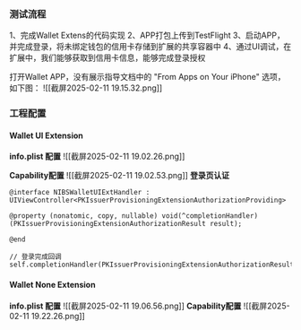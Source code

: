 
### 测试流程

1、完成Wallet Extens的代码实现
2、APP打包上传到TestFlight
3、启动APP，并完成登录，将未绑定钱包的信用卡存储到扩展的共享容器中
4、通过UI调试，在扩展中，我们能够获取到信用卡信息，能够完成登录授权

打开Wallet APP，没有展示指导文档中的 "From Apps on Your iPhone" 选项，如下图：
![[截屏2025-02-11 19.15.32.png]]


### 工程配置

#### Wallet UI Extension

**info.plist 配置**
![[截屏2025-02-11 19.02.26.png]]

**Capability配置**
![[截屏2025-02-11 19.02.53.png]]
**登录页认证**
```
@interface NIBSWalletUIExtHandler : UIViewController<PKIssuerProvisioningExtensionAuthorizationProviding>

@property (nonatomic, copy, nullable) void(^completionHandler)(PKIssuerProvisioningExtensionAuthorizationResult result);

@end

// 登录完成回调
self.completionHandler(PKIssuerProvisioningExtensionAuthorizationResultAuthorized);

```

#### Wallet None Extension

**info.plist 配置**
![[截屏2025-02-11 19.06.56.png]]
**Capability配置**
![[截屏2025-02-11 19.22.26.png]]